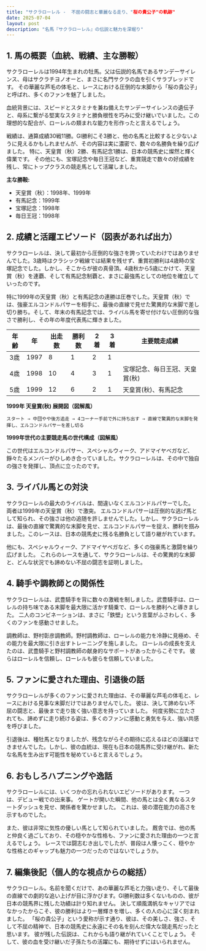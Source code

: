 ```yaml
---
title: "サクラローレル -  不屈の闘志と華麗なる走り、"桜の貴公子"の軌跡"
date: 2025-07-04
layout: post
description: "名馬『サクラローレル』の伝説と魅力を深堀り"
---
```


## 1. 馬の概要（血統、戦績、主な勝鞍）

サクラローレルは1994年生まれの牡馬。父は伝説的名馬であるサンデーサイレンス、母はサクラチヨノオーと、まさに名門サクラの血を引くサラブレッドです。  その華麗な芦毛の体毛と、レースにおける圧倒的な末脚から「桜の貴公子」と呼ばれ、多くのファンを魅了しました。

血統背景には、スピードとスタミナを兼ね備えたサンデーサイレンスの遺伝子と、母系に繋がる堅実なスタミナと勝負根性を巧みに受け継いでいました。この理想的な配合が、ローレルの類まれな能力を形作ったと言えるでしょう。

戦績は、通算成績30戦11勝。GI勝利こそ3勝と、他の名馬と比較すると少ないように見えるかもしれませんが、その内容は実に濃密で、数々の名勝負を繰り広げました。  特に、天皇賞（秋）2勝、有馬記念1勝は、日本の競馬史に燦然と輝く偉業です。  その他にも、宝塚記念や毎日王冠など、重賞競走で数々の好成績を残し、常にトップクラスの競走馬として活躍しました。

**主な勝鞍:**

* 天皇賞（秋）：1998年、1999年
* 有馬記念：1999年
* 宝塚記念：1998年
* 毎日王冠：1998年


## 2. 成績と活躍エピソード（図表があれば出力）

サクラローレルは、決して最初から圧倒的な強さを誇っていたわけではありませんでした。3歳時はクラシック戦線では結果を残せず、重賞初勝利は4歳時の宝塚記念でした。しかし、そこからが彼の真骨頂。4歳秋から5歳にかけて、天皇賞（秋）を連覇、そして有馬記念制覇と、まさに最強馬としての地位を確立していったのです。

特に1999年の天皇賞（秋）と有馬記念の連勝は圧巻でした。天皇賞（秋）では、強豪エルコンドルパサーを相手に、最後の直線で見せた驚異的な末脚で差し切り勝ち。そして、年末の有馬記念では、ライバル馬を寄せ付けない圧倒的な強さで勝利し、その年の年度代表馬に輝きました。

| 年齢 | 年 | 出走数 | 勝利数 | 2着 | 3着 | 主要競走成績 |
|---|---|---|---|---|---|---|
| 3歳 | 1997 | 8 | 1 | 2 | 1 |  |
| 4歳 | 1998 | 10 | 4 | 3 | 1 | 宝塚記念、毎日王冠、天皇賞(秋) |
| 5歳 | 1999 | 12 | 6 | 2 | 1 | 天皇賞(秋)、有馬記念 |


**1999年 天皇賞(秋) 展開図（図解風）**

```
スタート → 中団やや後方追走 → 4コーナー手前で外に持ち出す → 直線で驚異的な末脚を発揮し、エルコンドルパサーを差し切る
```

**1999年世代の主要競走馬の世代構成（図解風）**

この世代はエルコンドルパサー、スペシャルウィーク、アドマイヤベガなど、錚々たるメンバーがひしめき合っていました。サクラローレルは、その中で独自の強さを発揮し、頂点に立ったのです。


## 3. ライバル馬との対決

サクラローレルの最大のライバルは、間違いなくエルコンドルパサーでした。  両者は1999年の天皇賞（秋）で激突。  エルコンドルパサーは圧倒的な逃げ馬として知られ、その強さは他の追随を許しませんでした。しかし、サクラローレルは、最後の直線で驚異的な末脚を見せ、エルコンドルパサーを捉え、勝利を掴みました。このレースは、日本の競馬史に残る名勝負として語り継がれています。

他にも、スペシャルウィーク、アドマイヤベガなど、多くの強豪馬と激闘を繰り広げました。  これらのレースを通して、サクラローレルは、その驚異的な末脚と、どんな状況でも諦めない不屈の闘志を証明しました。


## 4. 騎手や調教師との関係性

サクラローレルは、武豊騎手を背に数々の激戦を制しました。武豊騎手は、ローレルの持ち味である末脚を最大限に活かす騎乗で、ローレルを勝利へと導きました。  二人のコンビネーションは、まさに「鉄壁」という言葉がふさわしく、多くのファンを感動させました。

調教師は、野村彰彦調教師。野村調教師は、ローレルの能力を冷静に見極め、その能力を最大限に引き出すトレーニングを施しました。  ローレルの成長を支えたのは、武豊騎手と野村調教師の献身的なサポートがあったからこそです。  彼らはローレルを信頼し、ローレルも彼らを信頼していました。


## 5. ファンに愛された理由、引退後の話

サクラローレルが多くのファンに愛された理由は、その華麗な芦毛の体毛と、レースにおける見事な末脚だけではありませんでした。  彼は、決して諦めない不屈の闘志と、最後まで走り抜く強い意志を持っていました。  何度劣勢に立たされても、諦めずに走り続ける姿は、多くのファンに感動と勇気を与え、強い共感を呼びました。

引退後は、種牡馬となりましたが、残念ながらその期待に応えるほどの活躍はできませんでした。しかし、彼の血統は、現在も日本の競馬界に受け継がれ、新たな名馬を生み出す可能性を秘めていると言えるでしょう。


## 6. おもしろハプニングや逸話

サクラローレルには、いくつかの忘れられないエピソードがあります。  一つは、デビュー戦での出来事。  ゲートが開いた瞬間、他の馬とは全く異なるスタートダッシュを見せ、関係者を驚かせました。  これは、彼の潜在能力の高さを示すものでした。

また、彼は非常に気性の優しい馬として知られていました。  厩舎では、他の馬と仲良く過ごしており、その穏やかな性格も、ファンに愛された理由の一つと言えるでしょう。  レースでは闘志むき出しでしたが、普段は人懐っこく、穏やかな性格とのギャップも魅力の一つだったのではないでしょうか。


## 7. 編集後記（個人的な視点からの総括）

サクラローレル。名前を聞くだけで、あの華麗な芦毛と力強い走り、そして最後の直線での劇的な追い上げが目に浮かびます。GI勝利数は多くないものの、彼が日本の競馬界に残した功績は計り知れません。  決して順風満帆なキャリアではなかったからこそ、彼の勝利はより一層輝きを増し、多くの人の心に深く刻まれました。  「桜の貴公子」という愛称が示す通り、彼は、その美しさ、強さ、そして不屈の精神で、日本の競馬史に永遠にその名を刻んだ偉大な競走馬だったと思います。  彼が残した伝説は、これからも語り継がれていくことでしょう。  そして、彼の血を受け継いだ子孫たちの活躍にも、期待せずにはいられません。
